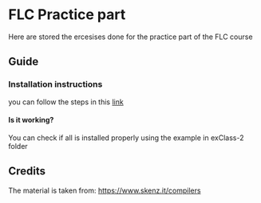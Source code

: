# FLC Practice part

Here are stored the ercesises done for the practice part of the FLC course

## Guide

### Installation instructions

 you can follow the steps in this [link](https://www.skenz.it/compilers/install_windows)

 #### Is it working?

 You can check if all is installed properly using the example in exClass-2 folder


 ## Credits
 
The material is taken from:
 https://www.skenz.it/compilers